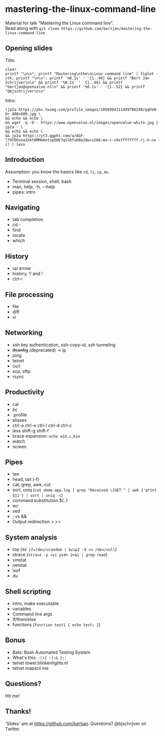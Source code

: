 # mastering-the-linux-command-line
Material for talk "Mastering the Linux command line".  
Read along with `git clone https://github.com/bertjan/mastering-the-linux-command-line`

Opening slides
---

Title:
```
clear
printf "\n\n"; printf "Mastering\nthe\nLinux command line" | figlet -ctk; printf "\n\n"; printf '%0.1s' ' '{1..49} && printf "Bert Jan Schrijver\n\n" && printf '%0.1s' ' '{1..48} && printf "bertjan@openvalue.nl\n" && printf '%0.1s' ' '{1..52} && printf "@bjschrijver\n\n"
```

Intro:
```
(jp2a https://pbs.twimg.com/profile_images/1056994211499786240/qqhVN-Ur_400x400.jpg \
&& echo && echo \
&& wget -q -O - https://www.openvalue.nl/images/openvalue-white.jpg | jp2a - \
&& echo && echo \
&& jp2a https://yt3.ggpht.com/a/AGF-l79fDOsea1hkt8MMeKetvpDDE7qSlRfsKNaJQw=s288-mo-c-c0xffffffff-rj-k-no -i) | less
```




Introduction
---
Assumption: you know the basics like `cd`, `ls`, `cp`, `mv`.

- Terminal session, shell, bash
- man, help, -h, --help
- pipes: intro

Navigating
---
- tab completion  
- cd -  
- find
- locate
- which

History
---
- up arrow
- history, !! and !<number>
- ctrl-r

File processing
---
- file
- diff
- vi

Networking
---
- ssh key authentication, ssh-copy-id, ssh tunneling
- ~~ifconfig~~ (deprecated)  -> ip
- ping
- telnet
- curl
- scp, sftp
- rsync

Productivity
---
- cal
- bc
- .profile
- aliases
- ctrl-a ctrl-e ctrl-l ctrl-d ctrl-c
- less shift-g shift-f
- brace expansion: `echo a{d,c,b}e`
- watch
- screen

Pipes
---
- tee
- head, tail (-f)
- cat, grep, awk, cut
- sort, uniq
(`cat demo-app.log | grep "Received \[GET " | awk {'print $11'} | sort | uniq -c`)
- command substitution $(..)
- wc
- sed
- ; vs &&
- Output redirection > >>

System analysis
---
- top (`dd if=/dev/urandom | bzip2 -9 >> /dev/null`)
- strace (`strace -p <vi pid> 2>&1 | grep read`)
- vmstat
- netstat
- lsof
- du 

Shell scripting
---
- intro, make executable
- variables
- Command line args
- If/then/else
- functions (`function test1 { echo test; }`)


Bonus
---
- Bats: Bash Automated Testing System
- What's this:  `:(){ :|:& };:`
- telnet towel.blinkenlights.nl
- telnet mapscii.me

Questions?
---
Hit me!

Thanks!
---
'Slides' are at https://github.com/bertjan.
Questions? @bjschrijver on Twitter.
